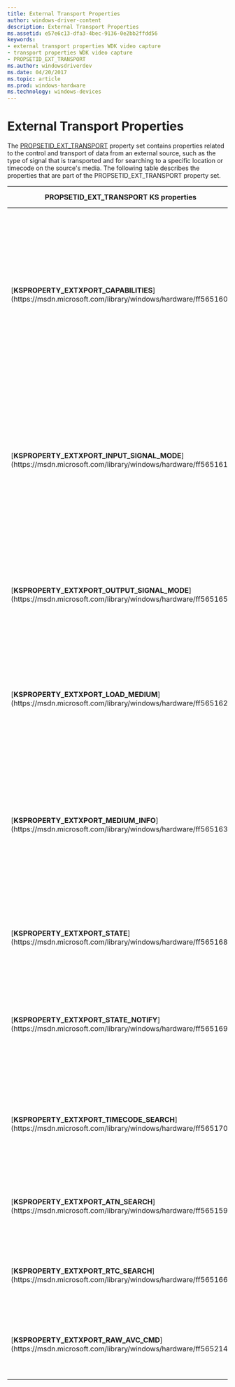 ```yaml
---
title: External Transport Properties
author: windows-driver-content
description: External Transport Properties
ms.assetid: e57e6c13-dfa3-4bec-9136-0e2bb2ffdd56
keywords:
- external transport properties WDK video capture
- transport properties WDK video capture
- PROPSETID_EXT_TRANSPORT
ms.author: windowsdriverdev
ms.date: 04/20/2017
ms.topic: article
ms.prod: windows-hardware
ms.technology: windows-devices
---
```


# External Transport Properties


The [PROPSETID\_EXT\_TRANSPORT](https://msdn.microsoft.com/library/windows/hardware/ff567797) property set contains properties related to the control and transport of data from an external source, such as the type of signal that is transported and for searching to a specific location or timecode on the source's media. The following table describes the properties that are part of the PROPSETID\_EXT\_TRANSPORT property set.

<table>
<colgroup>
<col width="50%" />
<col width="50%" />
</colgroup>
<thead>
<tr class="header">
<th>PROPSETID_EXT_TRANSPORT KS properties</th>
<th>Property description</th>
</tr>
</thead>
<tbody>
<tr class="odd">
<td><p>[<strong>KSPROPERTY_EXTXPORT_CAPABILITIES</strong>](https://msdn.microsoft.com/library/windows/hardware/ff565160)</p></td>
<td><p>Returns information on the capabilities of an external data transport, such as whether the device's media can be ejected, or the device can play backwards.</p></td>
</tr>
<tr class="even">
<td><p>[<strong>KSPROPERTY_EXTXPORT_INPUT_SIGNAL_MODE</strong>](https://msdn.microsoft.com/library/windows/hardware/ff565161)</p></td>
<td><p>Controls the input signal mode of the transport, such as 525 lines, 60 hertz (NTSC) Standard Definition SD-DV, or MPEG2 transport stream.</p></td>
</tr>
<tr class="odd">
<td><p>[<strong>KSPROPERTY_EXTXPORT_OUTPUT_SIGNAL_MODE</strong>](https://msdn.microsoft.com/library/windows/hardware/ff565165)</p></td>
<td><p>Controls the output signal mode of the transport, such as 625 lines, 50 hertz (PAL) MPEG.</p></td>
</tr>
<tr class="even">
<td><p>[<strong>KSPROPERTY_EXTXPORT_LOAD_MEDIUM</strong>](https://msdn.microsoft.com/library/windows/hardware/ff565162)</p></td>
<td><p>Controls the load medium of an external device, such as open tray, close tray, or eject.</p></td>
</tr>
<tr class="odd">
<td><p>[<strong>KSPROPERTY_EXTXPORT_MEDIUM_INFO</strong>](https://msdn.microsoft.com/library/windows/hardware/ff565163)</p></td>
<td><p>Returns information about an external device's medium, such as whether it is a cassette tape or disc, and whether write protection is enabled.</p></td>
</tr>
<tr class="even">
<td><p>[<strong>KSPROPERTY_EXTXPORT_STATE</strong>](https://msdn.microsoft.com/library/windows/hardware/ff565168)</p></td>
<td><p>Controls an external device's transport mode and state.</p></td>
</tr>
<tr class="odd">
<td><p>[<strong>KSPROPERTY_EXTXPORT_STATE_NOTIFY</strong>](https://msdn.microsoft.com/library/windows/hardware/ff565169)</p></td>
<td><p>Controls notification of an external device's transport mode change or of its state change.</p></td>
</tr>
<tr class="even">
<td><p>[<strong>KSPROPERTY_EXTXPORT_TIMECODE_SEARCH</strong>](https://msdn.microsoft.com/library/windows/hardware/ff565170)</p></td>
<td><p>Specifies a timecode to search to, including frame, second, minute, and hour.</p></td>
</tr>
<tr class="odd">
<td><p>[<strong>KSPROPERTY_EXTXPORT_ATN_SEARCH</strong>](https://msdn.microsoft.com/library/windows/hardware/ff565159)</p></td>
<td><p>Specifies an absolute track number to search to on a tape.</p></td>
</tr>
<tr class="even">
<td><p>[<strong>KSPROPERTY_EXTXPORT_RTC_SEARCH</strong>](https://msdn.microsoft.com/library/windows/hardware/ff565166)</p></td>
<td><p>Specifies a relative time counter to search to on a tape.</p></td>
</tr>
<tr class="odd">
<td><p>[<strong>KSPROPERTY_EXTXPORT_RAW_AVC_CMD</strong>](https://msdn.microsoft.com/library/windows/hardware/ff565214)</p></td>
<td><p>Controls a raw AV/C code to send to an external device.</p></td>
</tr>
</tbody>
</table>

 

 

 




